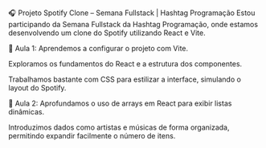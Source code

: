 🎧 Projeto Spotify Clone – Semana Fullstack | Hashtag Programação
Estou participando da Semana Fullstack da Hashtag Programação, onde estamos desenvolvendo um clone do Spotify utilizando React e Vite.

🚀 Aula 1:
Aprendemos a configurar o projeto com Vite.

Exploramos os fundamentos do React e a estrutura dos componentes.

Trabalhamos bastante com CSS para estilizar a interface, simulando o layout do Spotify.

🎵 Aula 2:
Aprofundamos o uso de arrays em React para exibir listas dinâmicas.

Introduzimos dados como artistas e músicas de forma organizada, permitindo expandir facilmente o número de itens.
